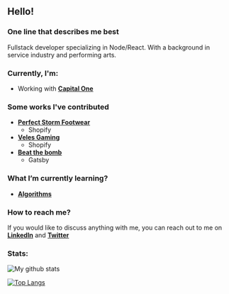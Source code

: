 ## Hello!

### One line that describes me best
Fullstack developer specializing in Node/React. With a background in service industry and performing arts.

### Currently, I'm:
- Working with [**Capital One**](https://www.capitalone.com/)

### Some works I've contributed
- [**Perfect Storm Footwear**](https://www.perfectstormfootwear.com/)
  - Shopify
- [**Veles Gaming**](https://velesgaming.com/)
  - Shopify
- [**Beat the bomb**](https://beatthebomb.com/)
  - Gatsby

### What I’m currently learning?
- [**Algorithms**](https://www.coursera.org/learn/algorithms-part1)

### How to reach me?
If you would like to discuss anything with me, you can reach out to me on [**LinkedIn**](https://www.linkedin.com/in/pavel-machuca/)  and  [**Twitter**](https://twitter.com/pavelmachuca) 

### Stats:
![My github stats](https://github-readme-stats.vercel.app/api?username=pavel6767&show_icons=true&count_private=true)

[![Top Langs](https://github-readme-stats.vercel.app/api/top-langs/?username=pavel6767&layout=compact)](https://github.com/anuraghazra/github-readme-stats)
